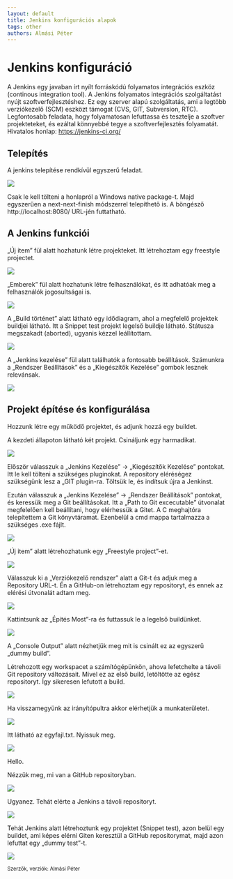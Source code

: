 ```yaml
---
layout: default
title: Jenkins konfigurációs alapok
tags: other
authors: Almási Péter
---
```


# Jenkins konfiguráció

A Jenkins egy javaban írt nyílt forráskódú folyamatos integrációs eszköz (continous integration tool). A Jenkins folyamatos integrációs szolgáltatást nyújt szoftverfejlesztéshez. Ez egy szerver alapú szolgáltatás, ami a legtöbb verziókezelő (SCM) eszközt támogat (CVS, GIT, Subversion, RTC). Legfontosabb feladata, hogy folyamatosan lefuttassa és tesztelje a szoftver projekteteket, és ezáltal könnyebbé tegye a szoftverfejlesztés folyamatát. Hivatalos honlap: https://jenkins-ci.org/

## Telepítés

A jenkins telepítése rendkívül egyszerű feladat.

![](image/Jenkins_kep_02.PNG)

Csak le kell tölteni a honlapról a Windows native package-t. Majd egyszerűen a next-next-finish módszerrel telepíthető is. A böngésző http://localhost:8080/ URL-jén futtatható.

## A Jenkins funkciói

„Új item” fül alatt hozhatunk létre projekteket. Itt létrehoztam egy freestyle projectet.

![](image/Jenkins_kep_03.PNG)
 
„Emberek” fül alatt hozhatunk létre felhasználókat, és itt adhatóak meg a felhasználók jogosultságai is.

![](image/Jenkins_kep_04.PNG)

A „Build történet” alatt látható egy idődiagram, ahol a megfelelő projektek buildjei látható. Itt a Snippet test projekt legelső buildje látható. Státusza megszakadt (aborted), ugyanis kézzel leállítottam.

![](image/Jenkins_kep_05.PNG)

A „Jenkins kezelése” fül alatt találhatók a fontosabb beállítások. Számunkra a „Rendszer Beállítások” és a „Kiegészítők Kezelése” gombok lesznek relevánsak. 

![](image/Jenkins_kep_06.PNG)

## Projekt építése és konfigurálása

Hozzunk létre egy működő projektet, és adjunk hozzá egy buildet.

A kezdeti állapoton látható két projekt. Csináljunk egy harmadikat.

![](image/Jenkins_kep_01.PNG)
 
Először válasszuk a „Jenkins Kezelése” -> „Kiegészítők Kezelése” pontokat. Itt le kell tölteni a szükséges pluginokat. A repository eléréségez szükségünk lesz a „GIT plugin-ra. Töltsük le, és indítsuk újra a Jenkinst.

Ezután válasszuk a „Jenkins Kezelése” -> „Rendszer Beállítások” pontokat, és keressük meg a Git beállításokat. Itt a „Path to Git excecutable” útvonalat megfelelően kell beállítani, hogy elérhessük a Gitet. A C meghajtóra telepítettem a Git könyvtáramat. Ezenbelül a cmd mappa tartalmazza a szükséges .exe fájlt.

![](image/Jenkins_kep_07.PNG)
 
„Új item” alatt létrehozhatunk egy „Freestyle project”-et.

![](image/Jenkins_kep_08.PNG)
 
Válasszuk ki a „Verziókezelő rendszer” alatt a Git-t és adjuk meg a Repository URL-t. Én a GitHub-on létrehoztam egy repositoryt, és ennek az elérési útvonalát adtam meg.

![](image/Jenkins_kep_09.PNG)
 
Kattintsunk az „Építés Most”-ra és futtassuk le a legelső buildünket.

![](image/Jenkins_kep_10.PNG)
 
A „Console Output” alatt nézhetjük meg mit is csinált ez az egyszerű „dummy build”.

Létrehozott egy workspacet a számítógépünkön, ahova lefetchelte a távoli Git repository változásait. Mivel ez az első build, letöltötte az egész repositoryt. Így sikeresen lefutott a build.

![](image/Jenkins_kep_11.PNG)
 
Ha visszamegyünk az irányítópultra akkor elérhetjük a munkaterületet.

![](image/Jenkins_kep_12.PNG)
 
Itt látható az egyfajl.txt. Nyissuk meg.

![](image/Jenkins_kep_13.PNG)
 
Hello.

Nézzük meg, mi van a GitHub repositoryban.

![](image/Jenkins_kep_14.PNG)
 
Ugyanez. Tehát elérte a Jenkins a távoli repositoryt.

![](image/Jenkins_kep_15.PNG)
 
Tehát Jenkins alatt létrehoztunk egy projektet (Snippet test), azon belül egy buildet, ami képes elérni Giten keresztül a GitHub repositorymat, majd azon lefuttat egy „dummy test”-t.

![](image/Jenkins_kep_16.PNG)
 
<small>Szerzők, verziók: Almási Péter</small>
